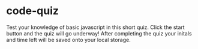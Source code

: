 # code-quiz

Test your knowledge of basic javascript in this short quiz. Click the start button and the quiz will go underway! After completing the quiz your initals and time left will be saved onto your local storage.